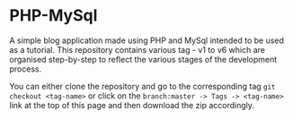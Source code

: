 PHP-MySql
=========

A simple blog application made using PHP and MySql intended to be used as a tutorial. This repository contains various tag - v1 to v6 which are organised step-by-step to reflect the various stages of the development process. 

You can either clone the repository and go to the corresponding tag `git checkout <tag-name>`
or click on the `branch:master -> Tags -> <tag-name>` link at the top of this page and then download the zip accordingly.
